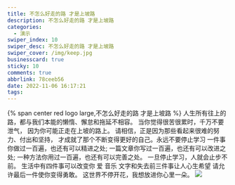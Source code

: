 ```yaml
---
title: 不怎么好走的路 才是上坡路
description: 不怎么好走的路 才是上坡路
categories:
  - 演示
swiper_index: 10
swiper_desc: 不怎么好走的路 才是上坡路
swiper_cover: /img/keep.jpg
businesscard: true
sticky: 10
comments: true
abbrlink: 78ceeb56
date: 2022-11-06 16:17:21
tags:
---
```

{% span center red logo large,不怎么好走的路 才是上坡路 %}
人生所有往上的路，都与我们本能的懒惰、懈怠和拖延不相容。
当你觉得很苦很累时，千万不要泄气，
因为你可能正走在上坡的路上。
请相信，正是因为那些看起来很难的努力、付出和坚持，
才成就了那个不断变得更好的自己。永远不要停止学习
一件事你做过一百遍，也还有可以精进之处;
一篇文章你写过一百遍，也还有可以改进之处;
一种方法你用过一百遍，也还有可以完善之处。
一旦停止学习，人就会止步不前。
生活中有四件事可以改变你 爱 音乐 文字和失去前三件事让人心生希望 请允许最后一件使你变得勇敢。
这世界不停开花，我想放进你心里一朵。
![](https://cdn1.tianli0.top/gh/linjiangyu2/halo/img/siMAqL1Zewz3QlJ.webp)
